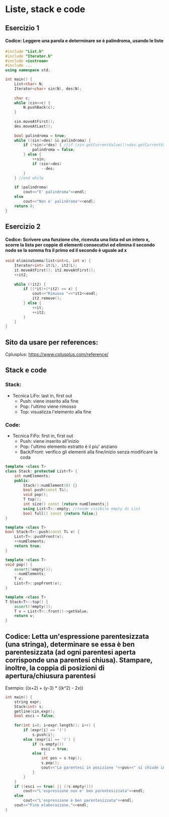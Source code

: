 # Liste, stack e code

## Esercizio 1

#### Codice: Leggere una parola e determinare se è palindroma, usando le liste

```C++
#include "List.h"
#include "Iterator.h"
#include <iostream>
#include ...
using namespace std;

int main() {
	List<char> N;
	Iterator<char> sin(N), des(N);
	
	char c;
	while (cin>>c) {
		N.pushBack(c);
	}
	
    sin.moveAtFirst();
    des.moveAtLast();
    
    bool palindroma = true;
    while ((sin!=des) && palindroma) {
        if (*sin!=*des) { //if (sin.getCurrentValue()!=des.getCurrentValue))
            palindroma = false;
        } else {
            ++sin;
            if (sin!=des)
                --des;
        }
    } //end while
    
    if (palindroma)
        cout<<"E' palindroma"<<endl;
    else
        cout<<"Non e' palindroma"<<endl;
    return 0;
}
```

## Esercizio 2

#### Codice: Scrivere una funzione che, ricevuta una lista ed un intero x, scorre la lista per coppie di elementi consecutivi ed elimina il secondo nodo se la somma fra il primo ed il secondo è uguale ad x

```c++
void eliminaSomma(list<int>&, int x) {
    Iterator<int> it(L), it2(L);
    it.moveAtFirst(); it2.moveAtFirst();
    ++it2;
    
    while (!it2) {
        if ((*it)+(*it2) == x) {
            cout<<"Rimuovo "<<*it2<<endl;
            it2.remove();
        } else {
            ++it;
            ++it2;
        }
    }
}
```

## Sito da usare per references:

Cplusplus: <https://www.cplusplus.com/reference/>

## Stack e code

### Stack:

- Tecnica LiFo: last in, first out
  - Push: viene inserito alla fine
  - Pop: l'ultimo viene rimosso
  - Top: visualizza l'elemento alla fine

### Code:

- Tecnica FiFo: first in, first out
  - Push: viene inserito all'inizio
  - Pop: l'ultimo elemento estratto è il piu' anziano
  - Back/Front: verifico gli elementi alla fine/inizio senza modificare la coda

```C++
template <class T>
class Stack: protected List<T> {
    int numElements;
    public:
    	Stack():numElement(0) {}
    	bool push(const T&);
    	void pop();
    	T top();
    	int size() const {return numElements;}
    	using List<T>::empty; //rende visibile empty di List
    	bool full() const {return false;}
}

template <class T>
bool Stack<T>::push(const T& v) {
    List<T>::pushFront(v);
    ++numElements;
    return true;
}

template <class T>
void pop() {
    assert(!empty());
    --numElements;
    T v;
    List<T>::popFront(v);
}

template <class T>
T Stack<T>::top() {
    assert(!empty());
    T v = List<T>::front()->getValue;
    return v;
}
```

## Codice: Letta un'espressione parentesizzata (una stringa), determinare se essa è ben parentesizzata (ad ogni parentesi aperta corrisponde una parentesi chiusa). Stampare, inoltre, la coppia di posizioni di apertura/chiusura parentesi

Esempio: ((x+2) + (y-3) * ((k^2) - 2x))

```c++
int main() {
    string expr;   
    Stack<int> s;
    getline(cin,expr);
    bool esci = false;
    
    for(int i=0; i<expr.length(); i++) {
        if (expr[i] == '(')
            s.push(i);
        else (expr[i] == ')') {
            if (s.empty())
                esci = true;
            else {
                int pos = s.top();
            	s.pop();
            	cout<<"La parentesi in posizione "<<pos<<" si chiude in posizione "<<i<<endl;
            }
        }
    }
    if ((esci == true) || (!s.empty()))
        cout<<"L'espressione non e' ben parentesizzata"<<endl;
    else
        cout<<"L'espressione è ben parentesizzata"<<endl;
    cout<<"Fine elaborazione."<<endl;
}
```

